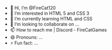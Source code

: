 - 👋 Hi, I’m @FireCat120
- 👀 I’m interested in HTML 5 and CSS 3
- 🌱 I’m currently learning HTML and CSS
- 💞️ I’m looking to collaborate on ...
- 📫 How to reach me | Discord - FireCatGames
- 😄 Pronouns: ...
- ⚡ Fun fact: ...

<!---
FireCat120/FireCat120 is a ✨ special ✨ repository because its `README.md` (this file) appears on your GitHub profile.
You can click the Preview link to take a look at your changes.
--->
